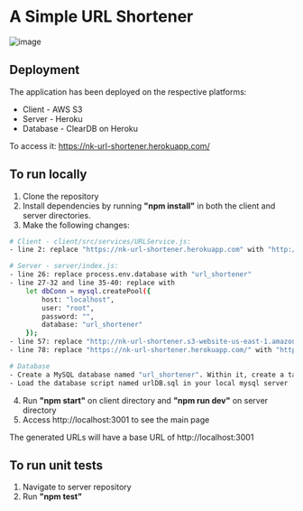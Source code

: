 # A Simple URL Shortener

![image](https://user-images.githubusercontent.com/51158551/184533800-b123975f-5a5f-43da-91c1-fb8c2d70eada.png)

## Deployment
The application has been deployed on the respective platforms:
- Client - AWS S3
- Server - Heroku
- Database - ClearDB on Heroku

To access it: https://nk-url-shortener.herokuapp.com/

## To run locally
1. Clone the repository
2. Install dependencies by running **"npm install"** in both the client and server directories.  
3. Make the following changes:

```bash
# Client - client/src/services/URLService.js:
- line 2: replace "https://nk-url-shortener.herokuapp.com" with "http://localhost:3001"

# Server - server/index.js:
- line 26: replace process.env.database with "url_shortener"
- line 27-32 and line 35-40: replace with
	let dbConn = mysql.createPool({
		host: "localhost",
		user: "root",
		password: "",
		database: "url_shortener"
	});
- line 57: replace "http://nk-url-shortener.s3-website-us-east-1.amazonaws.com" with "http://localhost:3000"
- line 78: replace "https://nk-url-shortener.herokuapp.com/" with "http://localhost:3001/"

# Database
- Create a MySQL database named "url_shortener". Within it, create a table named "url".
- Load the database script named urlDB.sql in your local mysql server

```

4. Run **"npm start"** on client directory and **"npm run dev"** on server directory
5. Access http://localhost:3001 to see the main page


The generated URLs will have a base URL of http://localhost:3001


## To run unit tests
1. Navigate to server repository
2. Run **"npm test"**
